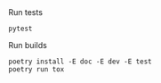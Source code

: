 ##
Run tests
```
pytest
```

Run builds
```
poetry install -E doc -E dev -E test
poetry run tox
```
